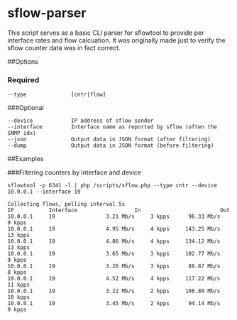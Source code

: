 # sflow-parser

This script serves as a basic CLI parser for sflowtool to provide per interface rates and flow calcuation. It was originally made just to verify the sflow counter data was in fact correct.

##Options

### Required

    --type              [cntr|flow]

###Optional

    --device            IP address of sflow sender
    --interface         Interface name as reported by sflow (often the SNMP idx)
    --json              Output data in JSON format (after filtering)
    --dump              Output data in JSON format (before filtering)

##Examples

###Filtering counters by interface and device

    sflowtool -p 6341 -l | php /scripts/sflow.php --type cntr --device 10.0.0.1 --interface 19

    Collecting flows, polling interval 5s
    IP           Interface                  In                         Out
    10.0.0.1     19                3.21 Mb/s     3 kpps      96.33 Mb/s     9 kpps
    10.0.0.1     19                4.95 Mb/s     4 kpps     143.25 Mb/s    13 kpps
    10.0.0.1     19                4.86 Mb/s     4 kpps     134.12 Mb/s    13 kpps
    10.0.0.1     19                3.65 Mb/s     3 kpps     102.77 Mb/s     9 kpps
    10.0.0.1     19                3.26 Mb/s     3 kpps      88.87 Mb/s     8 kpps
    10.0.0.1     19                4.52 Mb/s     4 kpps     117.22 Mb/s    11 kpps
    10.0.0.1     19                3.22 Mb/s     2 kpps     108.80 Mb/s    10 kpps
    10.0.0.1     19                3.45 Mb/s     2 kpps      94.14 Mb/s     9 kpps


